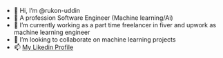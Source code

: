 - 👋 Hi, I’m @rukon-uddin
- 👀 A profession Software Engineer (Machine learning/Ai)
- 🌱 I’m currently working as a part time freelancer in fiver and upwork as machine learning engineer
- 💞️ I’m looking to collaborate on machine learning projects
- 📫 [My Likedin Profile](https://www.linkedin.com/in/rukonuddin/)

<!---
rukon-uddin/rukon-uddin is a ✨ special ✨ repository because its `README.md` (this file) appears on your GitHub profile.
You can click the Preview link to take a look at your changes.
--->
